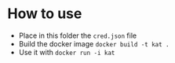 # How to use 

- Place in this folder the `cred.json` file
- Build the docker image `docker build -t kat .`
- Use it with `docker run -i kat`

